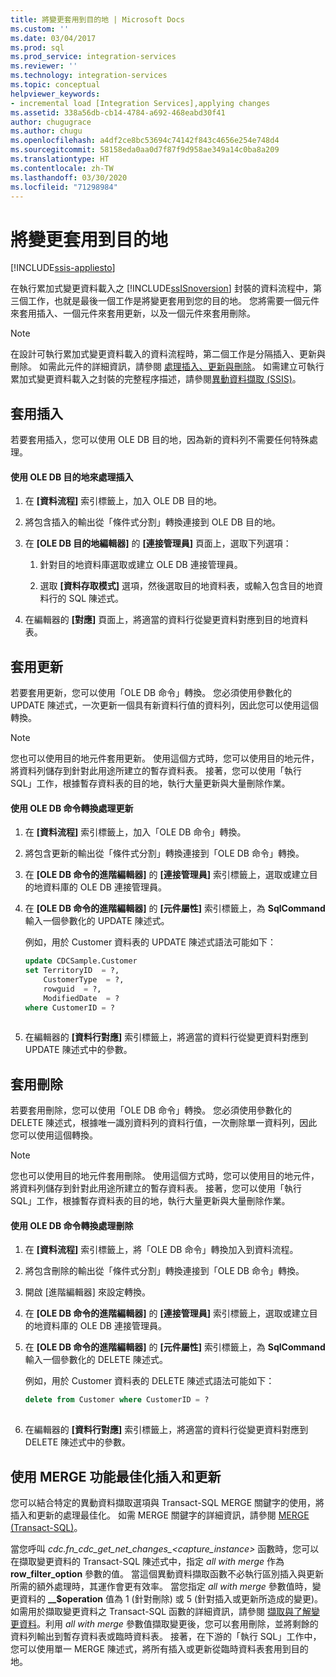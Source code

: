 ```yaml
---
title: 將變更套用到目的地 | Microsoft Docs
ms.custom: ''
ms.date: 03/04/2017
ms.prod: sql
ms.prod_service: integration-services
ms.reviewer: ''
ms.technology: integration-services
ms.topic: conceptual
helpviewer_keywords:
- incremental load [Integration Services],applying changes
ms.assetid: 338a56db-cb14-4784-a692-468eabd30f41
author: chugugrace
ms.author: chugu
ms.openlocfilehash: a4df2ce8bc53694c74142f843c4656e254e748d4
ms.sourcegitcommit: 58158eda0aa0d7f87f9d958ae349a14c0ba8a209
ms.translationtype: HT
ms.contentlocale: zh-TW
ms.lasthandoff: 03/30/2020
ms.locfileid: "71298984"
---
```

# <a name="apply-the-changes-to-the-destination"></a>將變更套用到目的地

[!INCLUDE[ssis-appliesto](../../includes/ssis-appliesto-ssvrpluslinux-asdb-asdw-xxx.md)]


  在執行累加式變更資料載入之 [!INCLUDE[ssISnoversion](../../includes/ssisnoversion-md.md)] 封裝的資料流程中，第三個工作，也就是最後一個工作是將變更套用到您的目的地。 您將需要一個元件來套用插入、一個元件來套用更新，以及一個元件來套用刪除。  
  
> [!NOTE]  
>  在設計可執行累加式變更資料載入的資料流程時，第二個工作是分隔插入、更新與刪除。 如需此元件的詳細資訊，請參閱 [處理插入、更新與刪除](../../integration-services/change-data-capture/process-inserts-updates-and-deletes.md)。 如需建立可執行累加式變更資料載入之封裝的完整程序描述，請參閱[異動資料擷取 &#40;SSIS&#41;](../../integration-services/change-data-capture/change-data-capture-ssis.md)。  
  
## <a name="applying-inserts"></a>套用插入  
 若要套用插入，您可以使用 OLE DB 目的地，因為新的資料列不需要任何特殊處理。  
  
#### <a name="to-process-inserts-by-using-an-ole-db-destination"></a>使用 OLE DB 目的地來處理插入  
  
1.  在 **[資料流程]** 索引標籤上，加入 OLE DB 目的地。  
  
2.  將包含插入的輸出從「條件式分割」轉換連接到 OLE DB 目的地。  
  
3.  在 **[OLE DB 目的地編輯器]** 的 **[連接管理員]** 頁面上，選取下列選項：  
  
    1.  針對目的地資料庫選取或建立 OLE DB 連接管理員。  
  
    2.  選取 **[資料存取模式]** 選項，然後選取目的地資料表，或輸入包含目的地資料行的 SQL 陳述式。  
  
4.  在編輯器的 **[對應]** 頁面上，將適當的資料行從變更資料對應到目的地資料表。  
  
## <a name="applying-updates"></a>套用更新  
 若要套用更新，您可以使用「OLE DB 命令」轉換。 您必須使用參數化的 UPDATE 陳述式，一次更新一個具有新資料行值的資料列，因此您可以使用這個轉換。  
  
> [!NOTE]  
>  您也可以使用目的地元件套用更新。 使用這個方式時，您可以使用目的地元件，將資料列儲存到針對此用途所建立的暫存資料表。 接著，您可以使用「執行 SQL」工作，根據暫存資料表的目的地，執行大量更新與大量刪除作業。  
  
#### <a name="to-process-updates-by-using-an-ole-db-command-transformation"></a>使用 OLE DB 命令轉換處理更新  
  
1.  在 **[資料流程]** 索引標籤上，加入「OLE DB 命令」轉換。  
  
2.  將包含更新的輸出從「條件式分割」轉換連接到「OLE DB 命令」轉換。  
  
3.  在 **[OLE DB 命令的進階編輯器]** 的 **[連接管理員]** 索引標籤上，選取或建立目的地資料庫的 OLE DB 連接管理員。  
  
4.  在 **[OLE DB 命令的進階編輯器]** 的 **[元件屬性]** 索引標籤上，為 **SqlCommand**輸入一個參數化的 UPDATE 陳述式。  
  
     例如，用於 Customer 資料表的 UPDATE 陳述式語法可能如下：  
  
    ```sql
    update CDCSample.Customer  
    set TerritoryID  = ?,  
        CustomerType  = ?,  
        rowguid  = ?,  
        ModifiedDate  = ?  
    where CustomerID = ?  
  
    ```  
  
5.  在編輯器的 **[資料行對應]** 索引標籤上，將適當的資料行從變更資料對應到 UPDATE 陳述式中的參數。  
  
## <a name="applying-deletes"></a>套用刪除  
 若要套用刪除，您可以使用「OLE DB 命令」轉換。 您必須使用參數化的 DELETE 陳述式，根據唯一識別資料列的資料行值，一次刪除單一資料列，因此您可以使用這個轉換。  
  
> [!NOTE]  
>  您也可以使用目的地元件套用刪除。 使用這個方式時，您可以使用目的地元件，將資料列儲存到針對此用途所建立的暫存資料表。 接著，您可以使用「執行 SQL」工作，根據暫存資料表的目的地，執行大量更新與大量刪除作業。  
  
#### <a name="to-process-deletes-by-using-an-ole-db-command-transformation"></a>使用 OLE DB 命令轉換處理刪除  
  
1.  在 **[資料流程]** 索引標籤上，將「OLE DB 命令」轉換加入到資料流程。  
  
2.  將包含刪除的輸出從「條件式分割」轉換連接到「OLE DB 命令」轉換。  
  
3.  開啟 [進階編輯器] 來設定轉換。  
  
4.  在 **[OLE DB 命令的進階編輯器]** 的 **[連接管理員]** 索引標籤上，選取或建立目的地資料庫的 OLE DB 連接管理員。  
  
5.  在 **[OLE DB 命令的進階編輯器]** 的 **[元件屬性]** 索引標籤上，為 **SqlCommand**輸入一個參數化的 DELETE 陳述式。  
  
     例如，用於 Customer 資料表的 DELETE 陳述式語法可能如下：  
  
    ```sql
    delete from Customer where CustomerID = ?  
  
    ```  
  
6.  在編輯器的 **[資料行對應]** 索引標籤上，將適當的資料行從變更資料對應到 DELETE 陳述式中的參數。  
  
## <a name="optimizing-inserts-and-updates-by-using-merge-functionality"></a>使用 MERGE 功能最佳化插入和更新  
 您可以結合特定的異動資料擷取選項與 Transact-SQL MERGE 關鍵字的使用，將插入和更新的處理最佳化。 如需 MERGE 關鍵字的詳細資訊，請參閱 [MERGE &#40;Transact-SQL&#41;](../../t-sql/statements/merge-transact-sql.md)。  
  
 當您呼叫 *cdc.fn_cdc_get_net_changes_<capture_instance>* 函數時，您可以在擷取變更資料的 Transact-SQL 陳述式中，指定 *all with merge* 作為 **row_filter_option** 參數的值。 當這個異動資料擷取函數不必執行區別插入與更新所需的額外處理時，其運作會更有效率。 當您指定 *all with merge* 參數值時，變更資料的 **__$operation** 值為 1 (針對刪除) 或 5 (針對插入或更新所造成的變更)。 如需用於擷取變更資料之 Transact-SQL 函數的詳細資訊，請參閱 [擷取與了解變更資料](../../integration-services/change-data-capture/retrieve-and-understand-the-change-data.md)。利用 *all with merge* 參數值擷取變更後，您可以套用刪除，並將剩餘的資料列輸出到暫存資料表或臨時資料表。 接著，在下游的「執行 SQL」工作中，您可以使用單一 MERGE 陳述式，將所有插入或更新從臨時資料表套用到目的地。  
  
  
